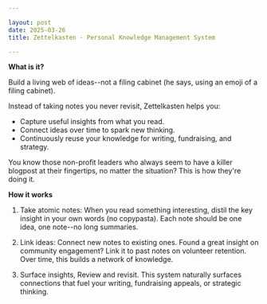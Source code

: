 ```yaml
---

layout: post
date: 2025-03-26
title: Zettelkasten - Personal Knowledge Management System

---
```


**What is it?**

Build a living web of ideas--not a filing cabinet (he says, using an emoji of a filing cabinet).

Instead of taking notes you never revisit, Zettelkasten helps you:

- Capture useful insights from what you read.
- Connect ideas over time to spark new thinking.
- Continuously reuse your knowledge for writing, fundraising, and strategy.

You know those non-profit leaders who always seem to have a killer blogpost at their fingertips, no matter the situation? This is how they're doing it.

**How it works**

1. Take atomic notes: When you read something interesting, distil the key insight in your own words (no copypasta). Each note should be one idea, one note--no long summaries.

2. Link ideas: Connect new notes to existing ones. Found a great insight on community engagement? Link it to past notes on volunteer retention. Over time, this builds a network of knowledge.

3. Surface insights, Review and revisit. This system naturally surfaces connections that fuel your writing, fundraising appeals, or strategic thinking.
